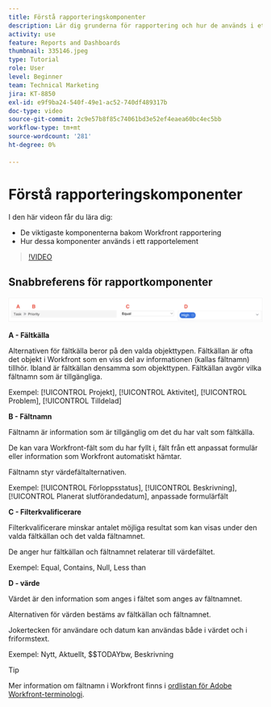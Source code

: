 ```yaml
---
title: Förstå rapporteringskomponenter
description: Lär dig grunderna för rapportering och hur de används i ett rapportelement i Workfront.
activity: use
feature: Reports and Dashboards
thumbnail: 335146.jpeg
type: Tutorial
role: User
level: Beginner
team: Technical Marketing
jira: KT-8850
exl-id: e9f9ba24-540f-49e1-ac52-740df489317b
doc-type: video
source-git-commit: 2c9e57b8f85c74061bd3e52ef4eaea60bc4ec5bb
workflow-type: tm+mt
source-wordcount: '281'
ht-degree: 0%

---
```


# Förstå rapporteringskomponenter

I den här videon får du lära dig:

* De viktigaste komponenterna bakom Workfront rapportering
* Hur dessa komponenter används i ett rapportelement

>[!VIDEO](https://video.tv.adobe.com/v/335146/?quality=12&learn=on)

## Snabbreferens för rapportkomponenter

![En bild av skärmen för att skapa ett filter](assets/reporting-components-1.png)

**A - Fältkälla**

Alternativen för fältkälla beror på den valda objekttypen. Fältkällan är ofta det objekt i Workfront som en viss del av informationen (kallas fältnamn) tillhör. Ibland är fältkällan densamma som objekttypen.
Fältkällan avgör vilka fältnamn som är tillgängliga.

Exempel: [!UICONTROL Projekt], [!UICONTROL Aktivitet], [!UICONTROL Problem], [!UICONTROL Tilldelad]

**B - Fältnamn**

Fältnamn är information som är tillgänglig om det du har valt som fältkälla.

De kan vara Workfront-fält som du har fyllt i, fält från ett anpassat formulär eller information som Workfront automatiskt hämtar.

Fältnamn styr värdefältalternativen.

Exempel: [!UICONTROL Förloppsstatus], [!UICONTROL Beskrivning], [!UICONTROL Planerat slutförandedatum], anpassade formulärfält

**C - Filterkvalificerare**

Filterkvalificerare minskar antalet möjliga resultat som kan visas under den valda fältkällan och det valda fältnamnet.

De anger hur fältkällan och fältnamnet relaterar till värdefältet.

Exempel: Equal, Contains, Null, Less than

**D - värde**

Värdet är den information som anges i fältet som anges av fältnamnet.

Alternativen för värden bestäms av fältkällan och fältnamnet.

Jokertecken för användare och datum kan användas både i värdet och i friformstext.

Exempel: Nytt, Aktuellt, $$TODAYbw, Beskrivning

>[!TIP]
>
>Mer information om fältnamn i Workfront finns i [ordlistan för Adobe Workfront-terminologi](https://experienceleague.adobe.com/docs/workfront/using/basics/workfront-terminology-glossary.html?lang=en).

